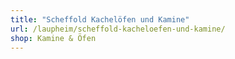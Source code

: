 ```yaml
---
title: "Scheffold Kachelöfen und Kamine"
url: /laupheim/scheffold-kacheloefen-und-kamine/
shop: Kamine & Öfen
---
```


